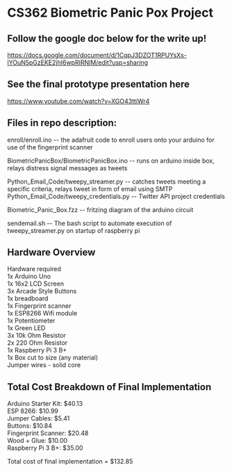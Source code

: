 # CS362 Biometric Panic Pox Project

## Follow the google doc below for the write up!
https://docs.google.com/document/d/1CqpJ3DZOT1RPUYsXs-lYOuN5pGzEKE2jhI6wpRIRNlM/edit?usp=sharing

## See the final prototype presentation here 
https://www.youtube.com/watch?v=XGO43ttiWr4

## Files in repo description: 
enroll/enroll.ino  -- the adafruit code to enroll users onto your arduino for use of the fingerprint scanner

BiometricPanicBox/BiometricPanicBox.ino -- runs on arduino inside box, relays distress signal messages as tweets

Python_Email_Code/tweepy_streamer.py    -- catches tweets meeting a specific criteria, relays tweet in form of email using SMTP
Python_Email_Code/tweepy_credentials.py -- Twitter API project credentials

Biometric_Panic_Box.fzz -- fritzing diagram of the arduino circuit

sendemail.sh -- The bash script to automate execution of tweepy_streamer.py on startup of raspberry pi  


## Hardware Overview
Hardware required   
    1x Arduino Uno  
    1x 16x2 LCD Screen  
    3x Arcade Style Buttons  
    1x breadboard  
    1x Fingerprint scanner  
    1x ESP8266 Wifi module  
    1x Potentiometer  
    1x Green LED  
    3x 10k Ohm Resistor  
    2x 220 Ohm Resistor  
    1x Raspberry Pi 3 B+  
    1x Box cut to size (any material)  
    Jumper wires - solid core  


## Total Cost Breakdown of Final Implementation  
Arduino Starter Kit:       $40.13  
ESP 8266:                  $10.99  
Jumper Cables:             $5.41  
Buttons:                   $10.84  
Fingerprint Scanner:       $20.48  
Wood + Glue:               $10.00  
Raspberry Pi 3 B+:         $35.00  

Total cost of final implementation = $132.85  

